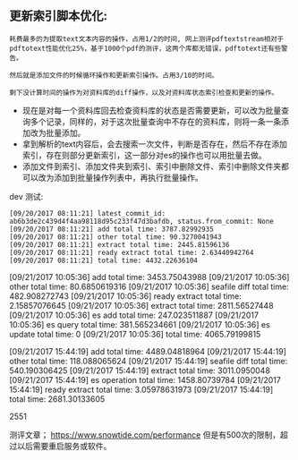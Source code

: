 ## 更新索引脚本优化:
    耗费最多的为提取text文本内容的操作，占用1/2的时间, 网上测评pdftextstream相对于pdftotext性能优化25%，基于1000个pdf的测评，这两个库都无错误，pdftotext还有些警告。  

    然后就是添加文件的时候循环操作和更新索引操作。占用3/10的时间。

    剩下没计算时间的操作为对资料库的diff操作，以及对资料库状态索引检查和更新的操作。

* 现在是对每一个资料库回去检查资料库的状态是否需要更新，可以改为批量查询多个记录，同样的，对于这次批量查询中不存在的资料库，则将一条一条添加改为批量添加。 
* 拿到解析的text内容后，会去搜索一次文件，判断是否存在，然后不存在添加索引，存在则部分更新索引，这一部分对es的操作也可以用批量去做。
* 添加文件到索引、添加文件夹到索引、索引中删除文件、索引中删除文件夹都可以改为添加到批量操作列表中，再执行批量操作。




dev 测试:
```
[09/20/2017 08:11:21] latest_commit_id: ab6b3de2c439d4f4aa98118d95c233f47d3bafdb, status.from_commit: None
[09/20/2017 08:11:21] add total time: 3787.82992935
[09/20/2017 08:11:21] other total time: 90.3270041943
[09/20/2017 08:11:21] extract total time: 2445.81596136
[09/20/2017 08:11:21] ready extract total time: 2.63440942764
[09/20/2017 08:11:21] total time: 4432.22636104
```

[09/21/2017 10:05:36] add total time: 3453.75043988
[09/21/2017 10:05:36] other total time: 80.6850619316
[09/21/2017 10:05:36] seafile diff total time: 482.908272743
[09/21/2017 10:05:36] ready extract total time: 2.15857076645
[09/21/2017 10:05:36] extract total time: 2811.56527448
[09/21/2017 10:05:36] es add total time: 247.023511887
[09/21/2017 10:05:36] es query total time: 381.565234661
[09/21/2017 10:05:36] es update total time: 0
[09/21/2017 10:05:36] total time: 4065.79199815

[09/21/2017 15:44:19] add total time: 4489.04818964
[09/21/2017 15:44:19] other total time: 118.088065624
[09/21/2017 15:44:19] seafile diff total time: 540.190306425
[09/21/2017 15:44:19] extract total time: 3011.0950048
[09/21/2017 15:44:19] es operation total time: 1458.80739784
[09/21/2017 15:44:19] ready extract total time: 3.05978631973
[09/21/2017 15:44:19] total time: 2681.30133605

2551



测评文章；
https://www.snowtide.com/performance 但是有500次的限制，超过以后需要重启服务或软件。